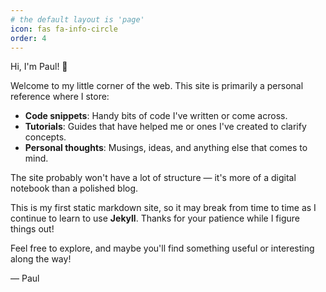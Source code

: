 ```yaml
---
# the default layout is 'page'
icon: fas fa-info-circle
order: 4
---
```


Hi, I'm Paul! 👋

Welcome to my little corner of the web. This site is primarily a personal reference where I store:

- **Code snippets**: Handy bits of code I've written or come across.
- **Tutorials**: Guides that have helped me or ones I've created to clarify concepts.
- **Personal thoughts**: Musings, ideas, and anything else that comes to mind.

The site probably won't have a lot of structure — it's more of a digital notebook than a polished blog.  

This is my first static markdown site, so it may break from time to time as I continue to learn to use **Jekyll**. Thanks for your patience while I figure things out!

Feel free to explore, and maybe you'll find something useful or interesting along the way!

— Paul